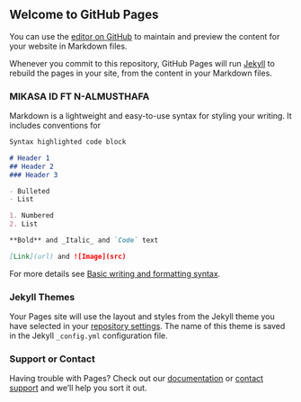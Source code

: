 ## Welcome to GitHub Pages

You can use the [editor on GitHub](https://github.com/mikasaid/mikasaid/edit/mikasaid-patch-1/docs/index.html![68747470733a2f2f692e6962622e636f2f5279744b6b42502f332e706e67](https://user-images.githubusercontent.com/58392246/173214579-737ae51f-6ea2-4b38-84d5-06f751beab6f.png)
) to maintain and preview the content for your website in Markdown files.

Whenever you commit to this repository, GitHub Pages will run [Jekyll](https://jekyllrb.com/) to rebuild the pages in your site, from the content in your Markdown files.

### MIKASA ID FT N-ALMUSTHAFA

Markdown is a lightweight and easy-to-use syntax for styling your writing. It includes conventions for

```markdown
Syntax highlighted code block

# Header 1
## Header 2
### Header 3

- Bulleted
- List

1. Numbered
2. List

**Bold** and _Italic_ and `Code` text

[Link](url) and ![Image](src)
```

For more details see [Basic writing and formatting syntax](https://docs.github.com/en/github/writing-on-github/getting-started-with-writing-and-formatting-on-github/basic-writing-and-formatting-syntax).

### Jekyll Themes

Your Pages site will use the layout and styles from the Jekyll theme you have selected in your [repository settings](https://github.com/mikasaid/mikasaid/settings/pages). The name of this theme is saved in the Jekyll `_config.yml` configuration file.

### Support or Contact

Having trouble with Pages? Check out our [documentation](https://docs.github.com/categories/github-pages-basics/) or [contact support](https://support.github.com/contact) and we’ll help you sort it out.
